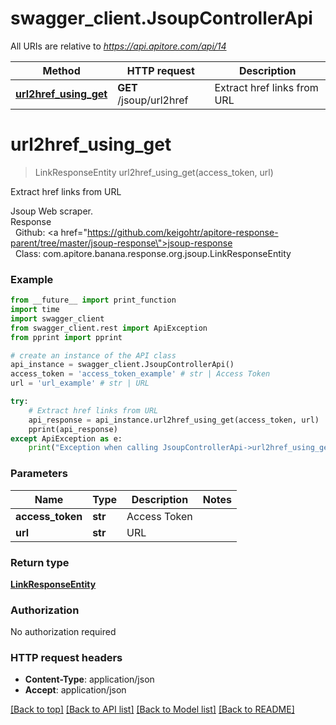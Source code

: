 # swagger_client.JsoupControllerApi

All URIs are relative to *https://api.apitore.com/api/14*

Method | HTTP request | Description
------------- | ------------- | -------------
[**url2href_using_get**](JsoupControllerApi.md#url2href_using_get) | **GET** /jsoup/url2href | Extract href links from URL


# **url2href_using_get**
> LinkResponseEntity url2href_using_get(access_token, url)

Extract href links from URL

Jsoup Web scraper.<BR />Response<BR />&nbsp; Github: <a href=\"https://github.com/keigohtr/apitore-response-parent/tree/master/jsoup-response\">jsoup-response</a><BR />&nbsp; Class: com.apitore.banana.response.org.jsoup.LinkResponseEntity<BR />

### Example
```python
from __future__ import print_function
import time
import swagger_client
from swagger_client.rest import ApiException
from pprint import pprint

# create an instance of the API class
api_instance = swagger_client.JsoupControllerApi()
access_token = 'access_token_example' # str | Access Token
url = 'url_example' # str | URL

try:
    # Extract href links from URL
    api_response = api_instance.url2href_using_get(access_token, url)
    pprint(api_response)
except ApiException as e:
    print("Exception when calling JsoupControllerApi->url2href_using_get: %s\n" % e)
```

### Parameters

Name | Type | Description  | Notes
------------- | ------------- | ------------- | -------------
 **access_token** | **str**| Access Token | 
 **url** | **str**| URL | 

### Return type

[**LinkResponseEntity**](LinkResponseEntity.md)

### Authorization

No authorization required

### HTTP request headers

 - **Content-Type**: application/json
 - **Accept**: application/json

[[Back to top]](#) [[Back to API list]](../README.md#documentation-for-api-endpoints) [[Back to Model list]](../README.md#documentation-for-models) [[Back to README]](../README.md)

